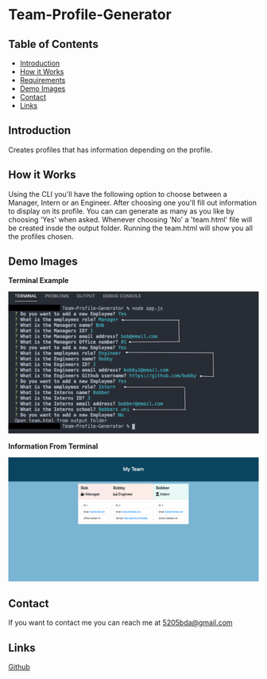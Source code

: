 # Team-Profile-Generator

## Table of Contents
* [Introduction](#introduction) 
* [How it Works](#how-it-works)
* [Requirements](#requirements)
* [Demo Images](#demo-images)
* [Contact](#contact)
* [Links](#links)

## Introduction
Creates profiles that has information depending on the profile.

## How it Works
Using the CLI you'll have the following option to choose between a Manager, Intern or an Engineer.
After choosing one you'll fill out information to display on its profile. You can can generate as many as you like by choosing 'Yes' when asked.
Whenever choosing 'No' a 'team.html' file will be created insde the output folder. Running the team.html will show you all the profiles chosen.

## Demo Images
**Terminal Example**

![screenshot](assets/images/terminal.png)

**Information From Terminal**

![screenshot](assets/images/teamHTML.png)

## Contact
If you want to contact me you can reach me at 5205bda@gmail.com

## Links

[Github](https://github.com/banda-adrian)
